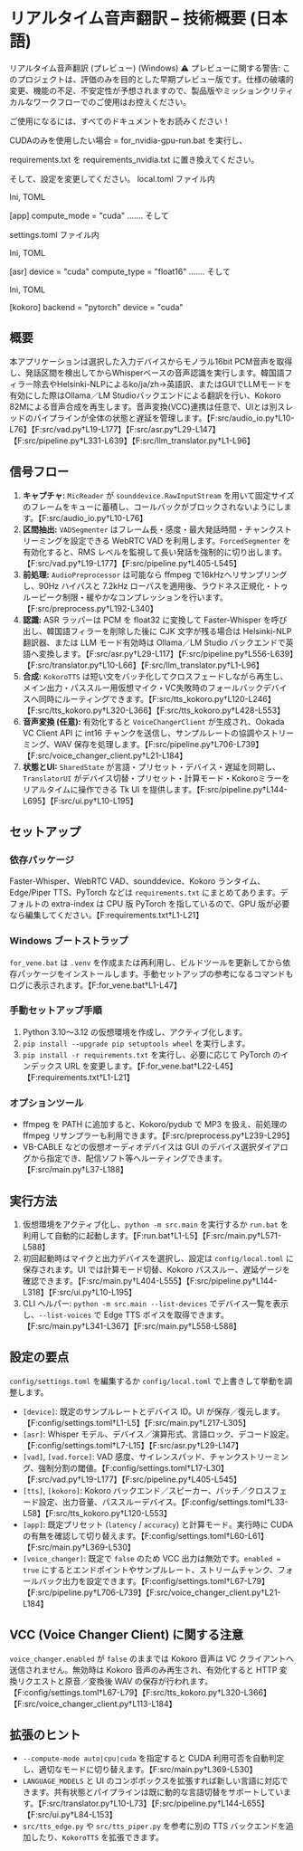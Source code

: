 # リアルタイム音声翻訳 – 技術概要 (日本語)

リアルタイム音声翻訳 (プレビュー) (Windows)
⚠️ プレビューに関する警告: このプロジェクトは、評価のみを目的とした早期プレビュー版です。仕様の破壊的変更、機能の不足、不安定性が予想されますので、製品版やミッションクリティカルなワークフローでのご使用はお控えください。

ご使用になるには、すべてのドキュメントをお読みください！

CUDAのみを使用したい場合 = for_nvidia-gpu-run.bat を実行し、

requirements.txt を requirements_nvidia.txt に置き換えてください。

そして、設定を変更してください。
local.toml ファイル内

Ini, TOML

[app]
compute_mode = "cuda"
.......
そして

settings.toml ファイル内

Ini, TOML

[asr]
device = "cuda"
compute_type = "float16"
.......
そして

Ini, TOML

[kokoro]
backend = "pytorch"
device = "cuda"

## 概要
本アプリケーションは選択した入力デバイスからモノラル16bit PCM音声を取得し、発話区間を検出してからWhisperベースの音声認識を実行します。韓国語フィラー除去やHelsinki-NLPによるko/ja/zh→英語訳、またはGUIでLLMモードを有効にした際はOllama／LM Studioバックエンドによる翻訳を行い、Kokoro 82Mによる音声合成を再生します。音声変換(VCC)連携は任意で、UIとは別スレッドのパイプラインが全体の状態と遅延を管理します。【F:src/audio_io.py†L10-L76】【F:src/vad.py†L19-L177】【F:src/asr.py†L29-L147】【F:src/pipeline.py†L331-L639】【F:src/llm_translator.py†L1-L96】

## 信号フロー
1. **キャプチャ:** `MicReader` が `sounddevice.RawInputStream` を用いて固定サイズのフレームをキューに蓄積し、コールバックがブロックされないようにします。【F:src/audio_io.py†L10-L76】
2. **区間抽出:** `VADSegmenter` はフレーム長・感度・最大発話時間・チャンクストリーミングを設定できる WebRTC VAD を利用します。`ForcedSegmenter` を有効化すると、RMS レベルを監視して長い発話を強制的に切り出します。【F:src/vad.py†L19-L177】【F:src/pipeline.py†L405-L545】
3. **前処理:** `AudioPreprocessor` は可能なら ffmpeg で16kHzへリサンプリングし、90Hz ハイパスと 7.2kHz ローパスを適用後、ラウドネス正規化・トゥルーピーク制限・緩やかなコンプレッションを行います。【F:src/preprocess.py†L192-L340】
4. **認識:** ASR ラッパーは PCM を float32 に変換して Faster-Whisper を呼び出し、韓国語フィラーを削除した後に CJK 文字が残る場合は Helsinki-NLP 翻訳器、または LLM モード有効時は Ollama／LM Studio バックエンドで英語へ変換します。【F:src/asr.py†L29-L117】【F:src/pipeline.py†L556-L639】【F:src/translator.py†L10-L66】【F:src/llm_translator.py†L1-L96】
5. **合成:** `KokoroTTS` は短い文をバッチ化してクロスフェードしながら再生し、メイン出力・パススルー用仮想マイク・VC失敗時のフォールバックデバイスへ同時にルーティングできます。【F:src/tts_kokoro.py†L120-L246】【F:src/tts_kokoro.py†L320-L366】【F:src/tts_kokoro.py†L428-L553】
6. **音声変換 (任意):** 有効化すると `VoiceChangerClient` が生成され、Ookada VC Client API に int16 チャンクを送信し、サンプルレートの協調やストリーミング、WAV 保存を処理します。【F:src/pipeline.py†L706-L739】【F:src/voice_changer_client.py†L21-L184】
7. **状態とUI:** `SharedState` が言語・プリセット・デバイス・遅延を同期し、`TranslatorUI` がデバイス切替・プリセット・計算モード・Kokoroミラーをリアルタイムに操作できる Tk UI を提供します。【F:src/pipeline.py†L144-L695】【F:src/ui.py†L10-L195】

## セットアップ
### 依存パッケージ
Faster-Whisper、WebRTC VAD、sounddevice、Kokoro ランタイム、Edge/Piper TTS、PyTorch などは `requirements.txt` にまとめてあります。デフォルトの extra-index は CPU 版 PyTorch を指しているので、GPU 版が必要なら編集してください。【F:requirements.txt†L1-L21】

### Windows ブートストラップ
`for_vene.bat` は `.venv` を作成または再利用し、ビルドツールを更新してから依存パッケージをインストールします。手動セットアップの参考になるコマンドもログに表示されます。【F:for_vene.bat†L1-L47】

### 手動セットアップ手順
1. Python 3.10〜3.12 の仮想環境を作成し、アクティブ化します。
2. `pip install --upgrade pip setuptools wheel` を実行します。
3. `pip install -r requirements.txt` を実行し、必要に応じて PyTorch のインデックス URL を変更します。【F:for_vene.bat†L22-L45】【F:requirements.txt†L1-L21】

### オプションツール
- ffmpeg を PATH に追加すると、Kokoro/pydub で MP3 を扱え、前処理の ffmpeg リサンプラーも利用できます。【F:src/preprocess.py†L239-L295】
- VB-CABLE などの仮想オーディオデバイスは GUI のデバイス選択ダイアログから指定でき、配信ソフト等へルーティングできます。【F:src/main.py†L37-L188】

## 実行方法
1. 仮想環境をアクティブ化し、`python -m src.main` を実行するか `run.bat` を利用して自動的に起動します。【F:run.bat†L1-L5】【F:src/main.py†L571-L588】
2. 初回起動時はマイクと出力デバイスを選択し、設定は `config/local.toml` に保存されます。UI では計算モード切替、Kokoro パススルー、遅延ゲージを確認できます。【F:src/main.py†L404-L555】【F:src/pipeline.py†L144-L318】【F:src/ui.py†L10-L195】
3. CLI ヘルパー: `python -m src.main --list-devices` でデバイス一覧を表示し、`--list-voices` で Edge TTS ボイスを取得できます。【F:src/main.py†L341-L367】【F:src/main.py†L558-L588】

## 設定の要点
`config/settings.toml` を編集するか `config/local.toml` で上書きして挙動を調整します。
- `[device]`: 既定のサンプルレートとデバイス ID。UI が保存／復元します。【F:config/settings.toml†L1-L5】【F:src/main.py†L217-L305】
- `[asr]`: Whisper モデル、デバイス／演算形式、言語ロック、デコード設定。【F:config/settings.toml†L7-L15】【F:src/asr.py†L29-L147】
- `[vad]`, `[vad.force]`: VAD 感度、サイレンスパッド、チャンクストリーミング、強制分割の閾値。【F:config/settings.toml†L17-L30】【F:src/vad.py†L19-L177】【F:src/pipeline.py†L405-L545】
- `[tts]`, `[kokoro]`: Kokoro バックエンド／スピーカー、バッチ／クロスフェード設定、出力音量、パススルーデバイス。【F:config/settings.toml†L33-L58】【F:src/tts_kokoro.py†L120-L553】
- `[app]`: 既定プリセット (`latency` / `accuracy`) と計算モード。実行時に CUDA の有無を確認して切り替えます。【F:config/settings.toml†L60-L61】【F:src/main.py†L369-L530】
- `[voice_changer]`: 既定で `false` のため VCC 出力は無効です。`enabled = true` にするとエンドポイントやサンプルレート、ストリームチャンク、フォールバック出力を設定できます。【F:config/settings.toml†L67-L79】【F:src/pipeline.py†L706-L739】【F:src/voice_changer_client.py†L21-L184】

## VCC (Voice Changer Client) に関する注意
`voice_changer.enabled` が `false` のままでは Kokoro 音声は VC クライアントへ送信されません。無効時は Kokoro 音声のみ再生され、有効化すると HTTP 変換リクエストと原音／変換後 WAV の保存が行われます。【F:config/settings.toml†L67-L79】【F:src/tts_kokoro.py†L320-L366】【F:src/voice_changer_client.py†L113-L184】

## 拡張のヒント
- `--compute-mode auto|cpu|cuda` を指定すると CUDA 利用可否を自動判定し、適切なモードに切り替えます。【F:src/main.py†L369-L530】
- `LANGUAGE_MODELS` と UI のコンボボックスを拡張すれば新しい言語に対応できます。共有状態とパイプラインは既に動的な言語切替をサポートしています。【F:src/translator.py†L10-L73】【F:src/pipeline.py†L144-L655】【F:src/ui.py†L84-L153】
- `src/tts_edge.py` や `src/tts_piper.py` を参考に別の TTS バックエンドを追加したり、`KokoroTTS` を拡張できます。
